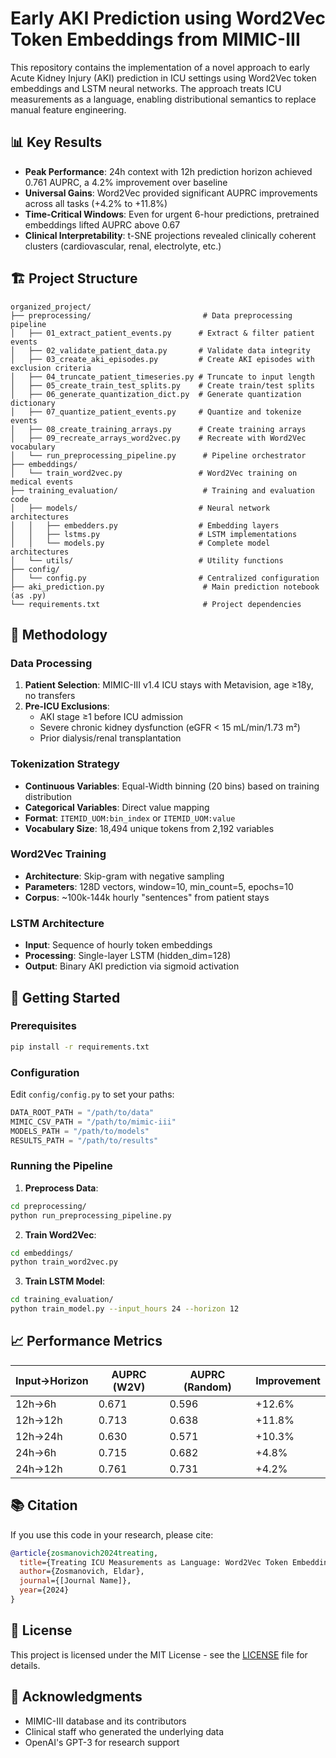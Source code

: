 # Early AKI Prediction using Word2Vec Token Embeddings from MIMIC-III

This repository contains the implementation of a novel approach to early Acute Kidney Injury (AKI) prediction in ICU settings using Word2Vec token embeddings and LSTM neural networks. The approach treats ICU measurements as a language, enabling distributional semantics to replace manual feature engineering.

## 📊 Key Results

- **Peak Performance**: 24h context with 12h prediction horizon achieved 0.761 AUPRC, a 4.2% improvement over baseline
- **Universal Gains**: Word2Vec provided significant AUPRC improvements across all tasks (+4.2% to +11.8%)
- **Time-Critical Windows**: Even for urgent 6-hour predictions, pretrained embeddings lifted AUPRC above 0.67
- **Clinical Interpretability**: t-SNE projections revealed clinically coherent clusters (cardiovascular, renal, electrolyte, etc.)

## 🏗️ Project Structure

```
organized_project/
├── preprocessing/                         # Data preprocessing pipeline
│   ├── 01_extract_patient_events.py      # Extract & filter patient events
│   ├── 02_validate_patient_data.py       # Validate data integrity
│   ├── 03_create_aki_episodes.py         # Create AKI episodes with exclusion criteria
│   ├── 04_truncate_patient_timeseries.py # Truncate to input length
│   ├── 05_create_train_test_splits.py    # Create train/test splits
│   ├── 06_generate_quantization_dict.py  # Generate quantization dictionary
│   ├── 07_quantize_patient_events.py     # Quantize and tokenize events
│   ├── 08_create_training_arrays.py      # Create training arrays
│   ├── 09_recreate_arrays_word2vec.py    # Recreate with Word2Vec vocabulary
│   └── run_preprocessing_pipeline.py      # Pipeline orchestrator
├── embeddings/
│   └── train_word2vec.py                 # Word2Vec training on medical events
├── training_evaluation/                   # Training and evaluation code
│   ├── models/                           # Neural network architectures
│   │   ├── embedders.py                  # Embedding layers
│   │   ├── lstms.py                      # LSTM implementations
│   │   └── models.py                     # Complete model architectures
│   └── utils/                            # Utility functions
├── config/
│   └── config.py                         # Centralized configuration
├── aki_prediction.py                      # Main prediction notebook (as .py)
└── requirements.txt                       # Project dependencies
```

## 🔬 Methodology

### Data Processing
1. **Patient Selection**: MIMIC-III v1.4 ICU stays with Metavision, age ≥18y, no transfers
2. **Pre-ICU Exclusions**:
   - AKI stage ≥1 before ICU admission
   - Severe chronic kidney dysfunction (eGFR < 15 mL/min/1.73 m²)
   - Prior dialysis/renal transplantation

### Tokenization Strategy
- **Continuous Variables**: Equal-Width binning (20 bins) based on training distribution
- **Categorical Variables**: Direct value mapping
- **Format**: `ITEMID_UOM:bin_index` or `ITEMID_UOM:value`
- **Vocabulary Size**: 18,494 unique tokens from 2,192 variables

### Word2Vec Training
- **Architecture**: Skip-gram with negative sampling
- **Parameters**: 128D vectors, window=10, min_count=5, epochs=10
- **Corpus**: ~100k-144k hourly "sentences" from patient stays

### LSTM Architecture
- **Input**: Sequence of hourly token embeddings
- **Processing**: Single-layer LSTM (hidden_dim=128)
- **Output**: Binary AKI prediction via sigmoid activation

## 🚀 Getting Started

### Prerequisites
```bash
pip install -r requirements.txt
```

### Configuration
Edit `config/config.py` to set your paths:
```python
DATA_ROOT_PATH = "/path/to/data"
MIMIC_CSV_PATH = "/path/to/mimic-iii"
MODELS_PATH = "/path/to/models"
RESULTS_PATH = "/path/to/results"
```

### Running the Pipeline

1. **Preprocess Data**:
```bash
cd preprocessing/
python run_preprocessing_pipeline.py
```

2. **Train Word2Vec**:
```bash
cd embeddings/
python train_word2vec.py
```

3. **Train LSTM Model**:
```bash
cd training_evaluation/
python train_model.py --input_hours 24 --horizon 12
```

## 📈 Performance Metrics

| Input→Horizon | AUPRC (W2V) | AUPRC (Random) | Improvement |
|--------------|-------------|----------------|-------------|
| 12h→6h       | 0.671       | 0.596         | +12.6%      |
| 12h→12h      | 0.713       | 0.638         | +11.8%      |
| 12h→24h      | 0.630       | 0.571         | +10.3%      |
| 24h→6h       | 0.715       | 0.682         | +4.8%       |
| 24h→12h      | 0.761       | 0.731         | +4.2%       |

## 📚 Citation

If you use this code in your research, please cite:
```bibtex
@article{zosmanovich2024treating,
  title={Treating ICU Measurements as Language: Word2Vec Token Embeddings Boost Early AKI Prediction},
  author={Zosmanovich, Eldar},
  journal={[Journal Name]},
  year={2024}
}
```

## 📝 License

This project is licensed under the MIT License - see the [LICENSE](LICENSE) file for details.

## 🙏 Acknowledgments

- MIMIC-III database and its contributors
- Clinical staff who generated the underlying data
- OpenAI's GPT-3 for research support 
